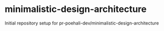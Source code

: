 # minimalistic-design-architecture

Initial repository setup for pr-poehali-dev/minimalistic-design-architecture